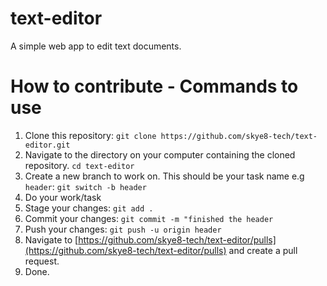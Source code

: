 # text-editor
A simple web app to edit text documents.
# How to contribute - Commands to use
1. Clone this repository: `git clone https://github.com/skye8-tech/text-editor.git`
2. Navigate to the directory on your computer containing the cloned repository. `cd text-editor`
3. Create a new branch to work on. This should be your task name e.g `header`: `git switch -b header`
4. Do your work/task
5. Stage your changes: `git add .`
6. Commit your changes: `git commit -m "finished the header`
7. Push your changes: `git push -u origin header`
8. Navigate to [https://github.com/skye8-tech/text-editor/pulls](https://github.com/skye8-tech/text-editor/pulls) and create a pull request.
9. Done.
